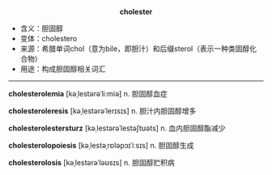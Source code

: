 
**<center>cholester</center>**

- <span class="definition">含义：胆固醇</span>
- <span class="definition">变体：cholestero</span>
- <span class="definition">来源：希腊单词chol（意为bile，即胆汁）和后缀sterol（表示一种类固醇化合物）</span>
- <span class="definition">用途：构成胆固醇相关词汇</span>

---

<span class="vocabulary">**cholesterolemia**</span> [kəˌlestərəˈli:miə] n. 胆固醇血症

<span class="vocabulary">**cholesteroleresis**</span> [kəˌlestərəˈlerɪsɪs] n. 胆汁内胆固醇增多

<span class="vocabulary">**cholesterolestersturz**</span> [kəˌlestərəˈlestəʃtʊəts] n. 血内胆固醇酯减少

<span class="vocabulary">**cholesterolopoiesis**</span> [kəˌlestəˌrɒləpɔɪˈiːsɪs] n. 胆固醇生成

<span class="vocabulary">**cholesterolosis**</span> [kəˌlestərəˈləʊsɪs] n. 胆固醇贮积病